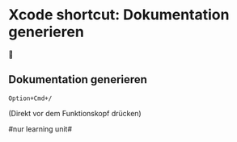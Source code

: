 # Xcode shortcut: Dokumentation generieren
🚀

## Dokumentation generieren

`Option+Cmd+/`

(Direkt vor dem Funktionskopf drücken)


#nur learning unit#